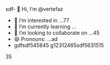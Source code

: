 sdf- 👋 Hi, I’m @vertefaz
- 👀 I’m interested in ...77
- 🌱 I’m currently learning ...
- 💞️ I’m looking to collaborate on ...45
- 😄 Pronouns: ...ad
- gdfsdf545845
g12312465sdf5631515
<!---fgjsf5445456
vertefaz/vertefaz is a ✨ special ✨ repository because its `README.md` (this ferfile) appears on your GitHub profile.dfa
You can click the Preview link to take a look at your45 changes.gf
--->
35
